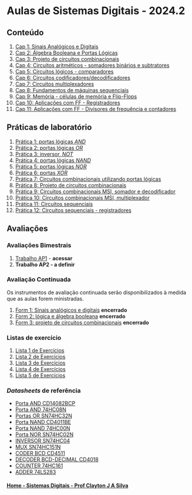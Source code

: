 # Aulas de Sistemas Digitais - 2024.2

## Conteúdo

1. [Cap 1: Sinais Analógicos e Digitais](sisdig_aulas/sistemas_digitais_cap1.md)
2. [Cap 2: Álgebra Booleana e Portas Lógicas](sisdig_aulas/sistemas_digitais_cap2.md)  
3. [Cap 3: Projeto de circuitos combinacionais](sisdig_aulas/sistemas_digitais_cap3.md)
4. [Cap 4: Circuitos aritméticos - somadores binários e subtratores](sisdig_aulas/sistemas_digitais_cap4.md)
5. [Cap 5: Circuitos lógicos - comparadores](sisdig_aulas/sistemas_digitais_cap5.md)
6. [Cap 6: Circuitos codificadores/decodificadores](sisdig_aulas/sistemas_digitais_cap6.md)
7. [Cap 7: Circuitos multiplexadores](sisdig_aulas/sistemas_digitais_cap7.md)
8. [Cap 8: Fundamentos de máquinas sequenciais](sisdig_aulas/sistemas_digitais_cap8.md)
9. [Cap 9: Memória - células de memória e Flip-Flops](sisdig_aulas/sistemas_digitais_cap9.md)
10. [Cap 10: Aplicações com FF - Registradores](sisdig_aulas/sistemas_digitais_cap10.md)
11. [Cap 11: Aplicações com FF - Divisores de frequência e contadores](sisdig_aulas/sistemas_digitais_cap11.md)

## Práticas de laboratório

1. [Prática 1: portas lógicas *AND*](sisdig_aulas/sistemas_digitais_pratica1.md)
2. [Prática 2: portas lógicas *OR*](sisdig_aulas/sistemas_digitais_pratica2.md)
3. [Prática 3: inversor, *NOT*](sisdig_aulas/sistemas_digitais_pratica3.md)
4. [Prática 4: portas lógicas *NAND*](sisdig_aulas/sistemas_digitais_pratica4.md)
5. [Prática 5: portas lógicas *NOR*](sisdig_aulas/sistemas_digitais_pratica5.md)
6. [Prática 6: portas *XOR*](sisdig_aulas/sistemas_digitais_pratica6.md)
7. [Prática 7: Circuitos combinacionais utilizando portas lógicas](sisdig_aulas/sistemas_digitais_pratica7.md)
8. [Prática 8: Projeto de circuitos combinacionais](sisdig_aulas/sistemas_digitais_pratica8.md)
9. [Prática 9: Circuitos combinacionais MSI, somador e decodificador](sisdig_aulas/sistemas_digitais_pratica9.md)
10. [Prática 10: Circuitos combinacionais MSI, multiplexador](sisdig_aulas/sistemas_digitais_pratica10.md)
11. [Prática 11: Circuitos sequenciais](sisdig_aulas/sistemas_digitais_pratica11.md)
12. [Prática 12: Circuitos sequenciais - registradores](sisdig_aulas/sistemas_digitais_pratica12.md)

## Avaliações

### Avaliações Bimestrais

1. [Trabalho AP1](sisdig_aulas/sistemas_digitais_trabalhoap1.md) - **acessar**
2. **Trabalho AP2 - a definir**    

### Avaliação Continuada

Os instrumentos de avaliação continuada serão disponibilizados à medida que as aulas forem ministradas.

1. [Form 1: Sinais analógicos e digitais](sisdig_aulas/sistemas_digitais_form1.md)   **encerrado**
2. [Form 2: lógica e álgebra booleana](sisdig_aulas/sistemas_digitais_form2.md)    **encerrado**
3. [Form 3: projeto de circuitos combinacionais](sisdig_aulas/sistemas_digitais_form3.md)    **encerrado**

### Listas de exercício

1. [Lista 1 de Exercícios](sisdig_aulas/sisdig_exercicios1_aulas.md)
2. [Lista 2 de Exercícios](sisdig_aulas/sisdig_exercicios2_aulas.md)
3. [Lista 3 de Exercícios](sisdig_aulas/sisdig_exercicios3_aulas.md)
4. [Lista 4 de Exercícios](sisdig_aulas/sisdig_exercicios4_aulas.md)
5. [Lista 5 de Exercícios](sisdig_aulas/sisdig_exercicios5_aulas.md)

### *Datasheets* de referência  

+ [Porta AND CD14082BCP](sisdig_aulas/sistemas_digitais_datasheet_CD14082BCP_Motorola.pdf)  
+ [Porta AND 74HC08N](sisdig_aulas/sistemas_digitais_datasheet_74HC08N_Philips.pdf)
+ [Portas OR SN74HC32N](sisdig_aulas/sistemas_digitais_datasheet_SN74HC32N_Texas.pdf)  
+ [Porta NAND CD4011BE](sisdig_aulas/sistemas_digitais_datasheet_CD4011BE_Texas.pdf)  
+ [Porta NAND 74HC00N](sisdig_aulas/sistemas_digitais_datasheet_74HC00N_Philips.pdf)
+ [Porta NOR SN74HC02N](sisdig_aulas/sistemas_digitais_datasheet_SN74HC02N_Texas.pdf)
+ [INVERSOR SN74HC04](sisdig_aulas/sistemas_digitais_datasheet_SN74HC04_Philips.pdf)  
+ [MUX SN74HC151N](sisdig_aulas/sistemas_digitais_datasheet_SN74HC151N_Texas.pdf)  
+ [CODER BCD CD4511](sisdig_aulas/sistemas_digitais_datasheet_CD4511_Texas.pdf)  
+ [DECODER BCD-DECIMAL CD4018](sisdig_aulas/sistemas_digitais_datasheet_CD4028_Texas.pdf)  
+ [COUNTER 74HC161](sisdig_aulas/sistemas_digitais_datasheet_74HC161_Philips.pdf)  
+ [ADDER 74LS283](sisdig_aulas/sistemas_digitais_datasheet_74LS283_National.pdf)

#### [Home - Sistemas Digitais - Prof Clayton J A Silva](/sisdig.md)
